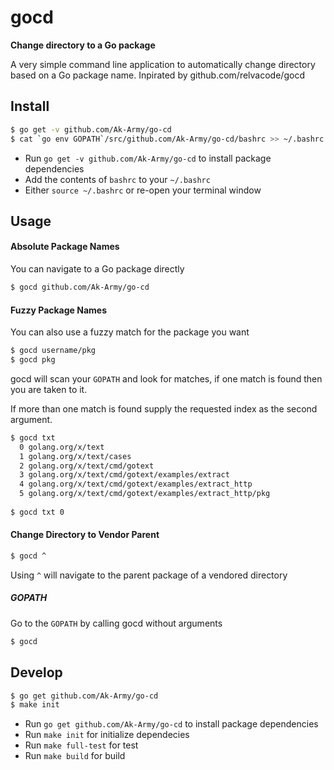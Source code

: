 # gocd
__Change directory to a Go package__

A very simple command line application to automatically change directory based on a Go package name.
Inpirated by github.com/relvacode/gocd

## Install

```bash
$ go get -v github.com/Ak-Army/go-cd
$ cat `go env GOPATH`/src/github.com/Ak-Army/go-cd/bashrc >> ~/.bashrc
```

  * Run `go get -v github.com/Ak-Army/go-cd` to install package dependencies
  * Add the contents of `bashrc` to your `~/.bashrc`
  * Either `source ~/.bashrc` or re-open your terminal window


## Usage

#### Absolute Package Names

You can navigate to a Go package directly

```bash
$ gocd github.com/Ak-Army/go-cd
```

#### Fuzzy Package Names

You can also use a fuzzy match for the package you want

```bash
$ gocd username/pkg
$ gocd pkg
```

gocd will scan your `GOPATH` and look for matches, if one match is found then you are taken to it. 

If more than one match is found supply the requested index as the second argument.

```bash
$ gocd txt
  0 golang.org/x/text
  1 golang.org/x/text/cases
  2 golang.org/x/text/cmd/gotext
  3 golang.org/x/text/cmd/gotext/examples/extract
  4 golang.org/x/text/cmd/gotext/examples/extract_http
  5 golang.org/x/text/cmd/gotext/examples/extract_http/pkg
  
$ gocd txt 0
```

#### Change Directory to Vendor Parent

```bash
$ gocd ^
```

Using `^` will navigate to the parent package of a vendored directory

##### GOPATH

Go to the `GOPATH` by calling gocd without arguments

```bash
$ gocd
```


## Develop
```bash
$ go get github.com/Ak-Army/go-cd
$ make init
```

  * Run `go get github.com/Ak-Army/go-cd` to install package dependencies
  * Run `make init` for initialize dependecies
  * Run `make full-test` for test
  * Run `make build` for build
